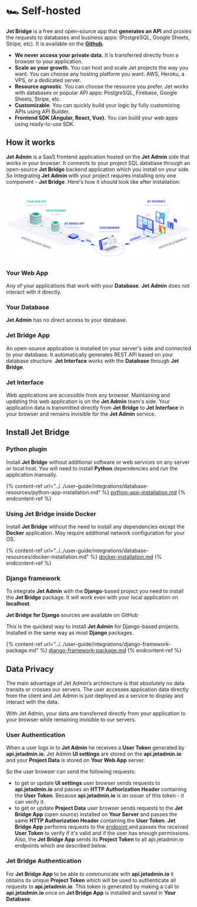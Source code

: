 # 🏎️ Self-hosted

**Jet Bridge** is a free and ope&#x6E;**-**&#x73;ource app that **generates an API** and proxies the requests to databases and business apps: (PostgreSQL, Google Sheets, Stripe, etc). It is available on the [**Github**](https://github.com/jet-admin/jet-bridge)**.**

* **We never access your private data.** It is transferred directly from a browser to your application.
* **Scale as your growth.** You can host and scale Jet projects the way you want. You can choose any hosting platform you want: AWS, Heroku, a VPS, or a dedicated server.
* **Resource agnostic**. You can choose the resource you prefer. Jet works with databases or popular API apps: PostgreSQL, Firebase, Google Sheets, Stripe, etc.
* **Customizable**. You can quickly build your logic by fully customizing APIs using API Builder.
* **Frontend SDK (Angular, React, Vue).** You can build your web apps using ready-to-use SDK.

## How it works

**Jet Admin** is a SaaS frontend application hosted on the **Jet Admin** side that works in your browser. It connects to your project SQL database through an open-source **Jet Bridge** backend application which you install on your side. So Integrating **Jet Admin** with your project requires installing only one component - **Jet Bridge**. Here's how it should look like after installation:

![](<../../.gitbook/assets/image (394).png>)

### **Your Web App**

Any of your applications that work with your **Database**. **Jet Admin** does not interact with it directly.

### **Your Database**

**Jet Admin** has no direct access to your database.

### **Jet Bridge App**

An open-source application is installed on your server's side and connected to your database. It automatically generates REST API based on your database structure. **Jet Interface** works with the **Database** through **Jet Bridge**.

### **Jet Interface**

Web applications are accessible from any browser. Maintaining and updating this web application is on the **Jet Admin** team's side. Your application data is transmitted directly from **Jet Bridge** to **Jet Interface** in your browser and remains invisible for the **Jet Admin** service.

## Install Jet Bridge

### Python plugin

Install **Jet Bridge** without additional software or web services on any server or local host. You will need to install **Python** dependencies and run the application manually.

{% content-ref url="../../user-guide/integrations/database-resources/python-app-installation.md" %}
[python-app-installation.md](../../user-guide/integrations/database-resources/python-app-installation.md)
{% endcontent-ref %}

### Using Jet Bridge inside Docker

Install **Jet Bridge** without the need to install any dependencies except the **Docker** application. May require additional network configuration for your OS.

{% content-ref url="../../user-guide/integrations/database-resources/docker-installation.md" %}
[docker-installation.md](../../user-guide/integrations/database-resources/docker-installation.md)
{% endcontent-ref %}

### Django framework

To integrate **Jet Admin** with the **Django**-based project you need to install the **Jet Bridge** package. It will work even with your local application on **localhost**.

**Jet Bridge** **for Django** sources are available on GitHub

This is the quickest way to install **Jet Admin** for Django-based projects. Installed in the same way as most **Django** packages.

{% content-ref url="../../user-guide/integrations/django-framework-package.md" %}
[django-framework-package.md](../../user-guide/integrations/django-framework-package.md)
{% endcontent-ref %}

## Data Privacy

The main advantage of Jet Admin’s architecture is that absolutely no data transits or crosses our servers. The user accesses application data directly from the client and Jet Admin is just deployed as a service to display and interact with the data.&#x20;

With Jet Admin, your data are transferred directly from your application to your browser while remaining invisible to our servers.

### User Authentication

When a user logs in to **Jet Admin** he receives a **User Token** generated by **api.jetadmin.io**. Jet Admin **UI settings** are stored on the **api.jetadmin.io** and your **Project Data** is stored on **Your Web App** server.&#x20;

So the user browser can send the following requests:

* to get or update **UI settings** user browser sends requests to **api.jetadmin.io** and passes an **HTTP Authorization Header** containing the **User Token**. Because **api.jetadmin.io** is an issuer of this token - it can verify it.
* to get or update **Project Data** user browser sends requests to the **Jet Bridge App** (open source) installed on **Your Server** and passes the same **HTTP Authorization Header** containing the **User Token**. **Jet Bridge App** performs requests to the [endpoint ](http://api.jetadmin.io/api/project_auth/)and passes the received **User Token** to verify if it's valid and if the user has enough permissions. Also, the **Jet Bridge App** sends its **Project Token** to all api.jetadmin.io endpoints which are described below.

### Jet Bridge Authentication

For **Jet Bridge App** to be able to communicate with **api.jetadmin.io** it obtains its unique **Project Token** which will be used to authenticate all requests to **api.jetadmin.io**. This token is generated by making a call to **api.jetadmin.io** once on **Jet Bridge App** is installed and saved in **Your Database**.
